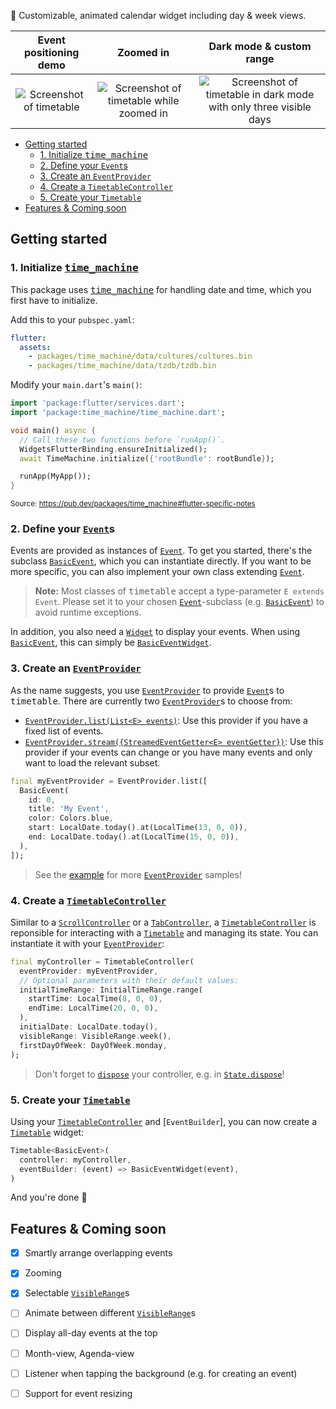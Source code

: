 📅 Customizable, animated calendar widget including day & week views.


|                                           Event positioning demo                                           |                                                            Zoomed in                                                            |                                                                    Dark mode & custom range                                                                    |
| :--------------------------------------------------------------------------------------------------------: | :-----------------------------------------------------------------------------------------------------------------------------: | :------------------------------------------------------------------------------------------------------------------------------------------------------------: |
| ![Screenshot of timetable](https://github.com/JonasWanke/timetable/raw/master/doc/screenshot.jpg?raw=true) | ![Screenshot of timetable while zoomed in](https://github.com/JonasWanke/timetable/raw/master/doc/screenshot-zoom.jpg?raw=true) | ![Screenshot of timetable in dark mode with only three visible days](https://github.com/JonasWanke/timetable/raw/master/doc/screenshot-3day-dark.jpg?raw=true) |


- [Getting started](#getting-started)
  - [1. Initialize <kbd>time_machine</kbd>](#1-initialize-kbdtimemachinekbd)
  - [2. Define your `Event`s](#2-define-your-events)
  - [3. Create an `EventProvider`](#3-create-an-eventprovider)
  - [4. Create a `TimetableController`](#4-create-a-timetablecontroller)
  - [5. Create your `Timetable`](#5-create-your-timetable)
- [Features & Coming soon](#features--coming-soon)

## Getting started

### 1. Initialize [<kbd>time_machine</kbd>]

This package uses [<kbd>time_machine</kbd>] for handling date and time, which you first have to initialize.

Add this to your `pubspec.yaml`:
```yaml
flutter:
  assets:
    - packages/time_machine/data/cultures/cultures.bin
    - packages/time_machine/data/tzdb/tzdb.bin
```

Modify your `main.dart`'s `main()`:
```dart
import 'package:flutter/services.dart';
import 'package:time_machine/time_machine.dart';

void main() async {
  // Call these two functions before `runApp()`.
  WidgetsFlutterBinding.ensureInitialized();
  await TimeMachine.initialize({'rootBundle': rootBundle});

  runApp(MyApp());
}
```
<sup>Source: https://pub.dev/packages/time_machine#flutter-specific-notes</sup>


### 2. Define your [`Event`]s

Events are provided as instances of [`Event`]. To get you started, there's the subclass [`BasicEvent`], which you can instantiate directly. If you want to be more specific, you can also implement your own class extending [`Event`].

> **Note:** Most classes of <kbd>timetable</kbd> accept a type-parameter `E extends Event`. Please set it to your chosen [`Event`]-subclass (e.g. [`BasicEvent`]) to avoid runtime exceptions.

In addition, you also need a [`Widget`] to display your events. When using [`BasicEvent`], this can simply be [`BasicEventWidget`].


### 3. Create an [`EventProvider`]

As the name suggests, you use [`EventProvider`] to provide [`Event`]s to <kbd>timetable</kbd>. There are currently two [`EventProvider`]s to choose from:
- [`EventProvider.list(List<E> events)`][`EventProvider.list`]: Use this provider if you have a fixed list of events.
- [`EventProvider.stream({StreamedEventGetter<E> eventGetter})`][`EventProvider.stream`]: Use this provider if your events can change or you have many events and only want to load the relevant subset.

```dart
final myEventProvider = EventProvider.list([
  BasicEvent(
    id: 0,
    title: 'My Event',
    color: Colors.blue,
    start: LocalDate.today().at(LocalTime(13, 0, 0)),
    end: LocalDate.today().at(LocalTime(15, 0, 0)),
  ),
]);
```
> See the [example][example/main.dart] for more [`EventProvider`] samples!


### 4. Create a [`TimetableController`]

Similar to a [`ScrollController`] or a [`TabController`], a [`TimetableController`] is reponsible for interacting with a [`Timetable`] and managing its state. You can instantiate it with your [`EventProvider`]:
```dart
final myController = TimetableController(
  eventProvider: myEventProvider,
  // Optional parameters with their default values:
  initialTimeRange: InitialTimeRange.range(
    startTime: LocalTime(8, 0, 0),
    endTime: LocalTime(20, 0, 0),
  ),
  initialDate: LocalDate.today(),
  visibleRange: VisibleRange.week(),
  firstDayOfWeek: DayOfWeek.monday,
);
```

> Don't forget to [`dispose`][`TimetableController.dispose`] your controller, e.g. in [`State.dispose`]!


### 5. Create your [`Timetable`]

Using your [`TimetableController`] and [`EventBuilder`], you can now create a [`Timetable`] widget:
```dart
Timetable<BasicEvent>(
  controller: myController,
  eventBuilder: (event) => BasicEventWidget(event),
)
```

And you're done 🎉


## Features & Coming soon

- [x] Smartly arrange overlapping events
- [x] Zooming
- [x] Selectable [`VisibleRange`]s
- [ ] Animate between different [`VisibleRange`]s
- [ ] Display all-day events at the top
- [ ] Month-view, Agenda-view
- [ ] Listener when tapping the background (e.g. for creating an event)
- [ ] Support for event resizing



[example/main.dart]: https://github.com/JonasWanke/timetable/blob/master/example/lib/main.dart
[<kbd>time_machine</kbd>]: https://pub.dev/packages/time_machine
<!-- Flutter -->
[`TabController`]: https://api.flutter.dev/flutter/material/TabController-class.html
[`ScrollController`]: https://api.flutter.dev/flutter/widgets/ScrollController-class.html
[`State.dispose`]: https://api.flutter.dev/flutter/widgets/State/dispose.html
[`Widget`]: https://api.flutter.dev/flutter/widgets/Widget-class.html
<!-- timetable -->
[`BasicEvent`]: https://pub.dev/documentation/timetable/latest/timetable/BasicEvent-class.html
[`BasicEventWidget`]: https://pub.dev/documentation/timetable/latest/timetable/BasicEventWidget-class.html
[`Event`]: https://pub.dev/documentation/timetable/latest/timetable/Event-class.html
[`EventProvider`]: https://pub.dev/documentation/timetable/latest/timetable/EventProvider-class.html
[`EventProvider.list`]: https://pub.dev/documentation/timetable/latest/timetable/EventProvider/EventProvider.list.html
[`EventProvider.stream`]: https://pub.dev/documentation/timetable/latest/timetable/EventProvider/EventProvider.stream.html
[`Timetable`]: https://pub.dev/documentation/timetable/latest/timetable/Timetable-class.html
[`TimetableController`]: https://pub.dev/documentation/timetable/latest/timetable/TimetableController-class.html
[`TimetableController.dispose`]: https://pub.dev/documentation/timetable/latest/timetable/TimetableController/dispose.html
[`VisibleRange`]: https://pub.dev/documentation/timetable/latest/timetable/VisibleRange-class.html

